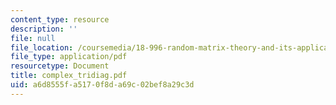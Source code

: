 ```yaml
---
content_type: resource
description: ''
file: null
file_location: /coursemedia/18-996-random-matrix-theory-and-its-applications-spring-2004/a6d8555fa5170f8da69c02bef8a29c3d_complex_tridiag.pdf
file_type: application/pdf
resourcetype: Document
title: complex_tridiag.pdf
uid: a6d8555f-a517-0f8d-a69c-02bef8a29c3d
---
```


